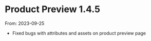 # Product Preview 1.4.5
From: 2023-09-25

* Fixed bugs with attributes and assets on product preview page
